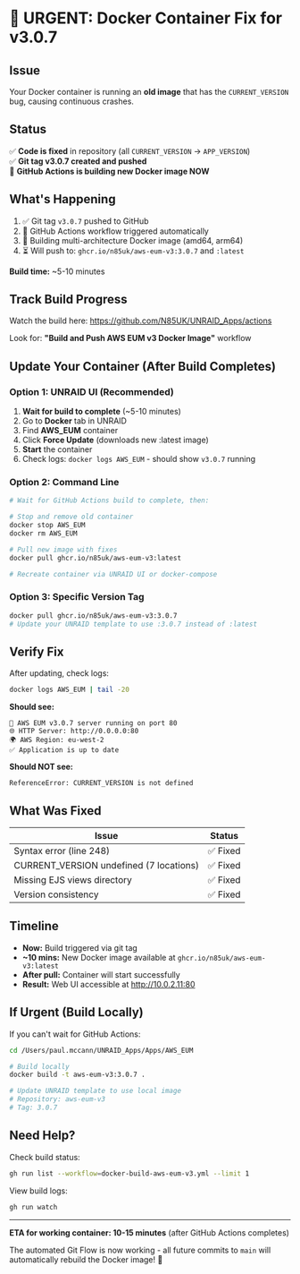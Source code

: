 # 🚨 URGENT: Docker Container Fix for v3.0.7

## Issue
Your Docker container is running an **old image** that has the `CURRENT_VERSION` bug, causing continuous crashes.

## Status
✅ **Code is fixed** in repository (all `CURRENT_VERSION` → `APP_VERSION`)  
✅ **Git tag v3.0.7 created and pushed**  
🔄 **GitHub Actions is building new Docker image NOW**

## What's Happening

1. ✅ Git tag `v3.0.7` pushed to GitHub
2. 🔄 GitHub Actions workflow triggered automatically
3. 🔄 Building multi-architecture Docker image (amd64, arm64)
4. ⏳ Will push to: `ghcr.io/n85uk/aws-eum-v3:3.0.7` and `:latest`

**Build time:** ~5-10 minutes

## Track Build Progress

Watch the build here:
https://github.com/N85UK/UNRAID_Apps/actions

Look for: **"Build and Push AWS EUM v3 Docker Image"** workflow

## Update Your Container (After Build Completes)

### Option 1: UNRAID UI (Recommended)

1. **Wait for build to complete** (~5-10 minutes)
2. Go to **Docker** tab in UNRAID
3. Find **AWS_EUM** container
4. Click **Force Update** (downloads new :latest image)
5. **Start** the container
6. Check logs: `docker logs AWS_EUM` - should show `v3.0.7` running

### Option 2: Command Line

```bash
# Wait for GitHub Actions build to complete, then:

# Stop and remove old container
docker stop AWS_EUM
docker rm AWS_EUM

# Pull new image with fixes
docker pull ghcr.io/n85uk/aws-eum-v3:latest

# Recreate container via UNRAID UI or docker-compose
```

### Option 3: Specific Version Tag

```bash
docker pull ghcr.io/n85uk/aws-eum-v3:3.0.7
# Update your UNRAID template to use :3.0.7 instead of :latest
```

## Verify Fix

After updating, check logs:

```bash
docker logs AWS_EUM | tail -20
```

**Should see:**
```
🚀 AWS EUM v3.0.7 server running on port 80
🌐 HTTP Server: http://0.0.0.0:80
🌍 AWS Region: eu-west-2
✅ Application is up to date
```

**Should NOT see:**
```
ReferenceError: CURRENT_VERSION is not defined
```

## What Was Fixed

| Issue | Status |
|-------|--------|
| Syntax error (line 248) | ✅ Fixed |
| CURRENT_VERSION undefined (7 locations) | ✅ Fixed |
| Missing EJS views directory | ✅ Fixed |
| Version consistency | ✅ Fixed |

## Timeline

- **Now:** Build triggered via git tag
- **~10 mins:** New Docker image available at `ghcr.io/n85uk/aws-eum-v3:latest`
- **After pull:** Container will start successfully
- **Result:** Web UI accessible at http://10.0.2.11:80

## If Urgent (Build Locally)

If you can't wait for GitHub Actions:

```bash
cd /Users/paul.mccann/UNRAID_Apps/Apps/AWS_EUM

# Build locally
docker build -t aws-eum-v3:3.0.7 .

# Update UNRAID template to use local image
# Repository: aws-eum-v3
# Tag: 3.0.7
```

## Need Help?

Check build status:
```bash
gh run list --workflow=docker-build-aws-eum-v3.yml --limit 1
```

View build logs:
```bash
gh run watch
```

---

**ETA for working container: 10-15 minutes** (after GitHub Actions completes)

The automated Git Flow is now working - all future commits to `main` will automatically rebuild the Docker image! 🚀
